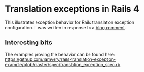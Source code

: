 # Translation exceptions in Rails 4

This illustrates exception behavior for Rails translation exception configuration.
It was written in response to a [blog comment](http://iamvery.com/2013/10/19/rails-translation-methods-subtly-different.html#comment-1790712191).

## Interesting bits

The examples proving the behavior can be found here: https://github.com/iamvery/rails-translation-exception-example/blob/master/spec/translation_exception_spec.rb
